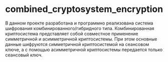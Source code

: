 # combined_cryptosystem_encryption
В данном проекте разработана и программно реализована система шифрования комбинированного/гибридного типа.
Комбинированная криптосистема представляет собой совместное применение симметричной и асимметричной криптосистемы.
При этом основные  данные шифруются симметричной криптосистемой на сеансовом ключе, а с помощью асимметричной криптосистемы
передается только сеансовый ключ.
